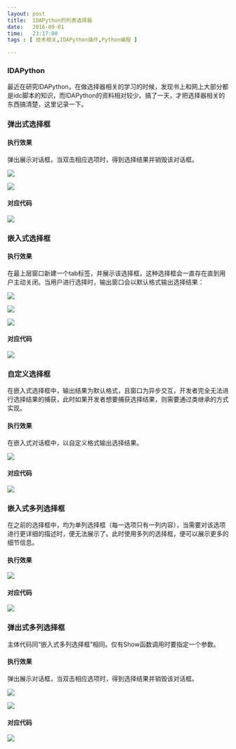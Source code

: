 ```yaml
--- 
layout: post
title:  IDAPython的列表选择器
date:   2016-09-01
time:   23:17:00
tags : [ 技术相关,IDAPython插件,Python编程 ]

---
```


### IDAPython

最近在研究IDAPython，在做选择器相关的学习的时候，发现书上和网上大部分都是idc脚本的知识，而IDAPython的资料相对较少。搞了一天，才把选择器相关的东西搞清楚，这里记录一下。

### 弹出式选择框

#### 执行效果

弹出展示对话框，当双击相应选项时，得到选择结果并销毁该对话框。

![](/images/2016_09_01_23_08/1.png)

![](/images/2016_09_01_23_08/2.png)


#### 对应代码

![](/images/2016_09_01_23_08/3.png)


### 嵌入式选择框

#### 执行效果

在最上层窗口新建一个tab标签，并展示该选择框，这种选择框会一直存在直到用户主动关闭。当用户进行选择时，输出窗口会以默认格式输出选择结果：  

![](/images/2016_09_01_23_08/4.png)

![](/images/2016_09_01_23_08/5.png)

![](/images/2016_09_01_23_08/6.png)

#### 对应代码

![](/images/2016_09_01_23_08/7.png)

### 自定义选择框在嵌入式选择框中，输出结果为默认格式，且窗口为异步交互，开发者完全无法进行选择结果的捕获，此时如果开发者想要捕获选择结果，则需要通过类继承的方式实现。
#### 执行效果

在嵌入式对话框中，以自定义格式输出选择结果。  

![](/images/2016_09_01_23_08/8.png)

#### 对应代码

![](/images/2016_09_01_23_08/9.png)

### 嵌入式多列选择框

在之前的选择框中，均为单列选择框（每一选项只有一列内容），当需要对该选项进行更详细的描述时，便无法展示了。此时使用多列的选择框，便可以展示更多的细节信息。

#### 执行效果


![](/images/2016_09_01_23_08/10.png)

#### 对应代码

![](/images/2016_09_01_23_08/11.png)

### 弹出式多列选择框主体代码同“嵌入式多列选择框”相同。仅有Show函数调用时要指定一个参数。#### 执行效果

弹出展示对话框，当双击相应选项时，得到选择结果并销毁该对话框。

![](/images/2016_09_01_23_08/12.png)

![](/images/2016_09_01_23_08/13.png)

#### 对应代码

![](/images/2016_09_01_23_08/14.png)

